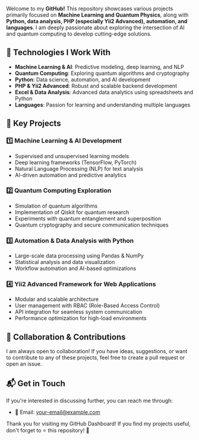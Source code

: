 Welcome to my **GitHub!** This repository showcases various projects primarily focused on **Machine Learning and Quantum Physics**, along with **Python, data analysis, PHP (especially Yii2 Advanced), automation, and languages**. I am deeply passionate about exploring the intersection of AI and quantum computing to develop cutting-edge solutions.

## 🚀 Technologies I Work With

- **Machine Learning & AI**: Predictive modeling, deep learning, and NLP
- **Quantum Computing**: Exploring quantum algorithms and cryptography
- **Python**: Data science, automation, and AI development
- **PHP & Yii2 Advanced**: Robust and scalable backend development
- **Excel & Data Analysis**: Advanced data analytics using spreadsheets and Python
- **Languages**: Passion for learning and understanding multiple languages

## 📌 Key Projects

### 1️⃣ **Machine Learning & AI Development**
   - Supervised and unsupervised learning models
   - Deep learning frameworks (TensorFlow, PyTorch)
   - Natural Language Processing (NLP) for text analysis
   - AI-driven automation and predictive analytics

### 2️⃣ **Quantum Computing Exploration**
   - Simulation of quantum algorithms
   - Implementation of Qiskit for quantum research
   - Experiments with quantum entanglement and superposition
   - Quantum cryptography and secure communication techniques

### 3️⃣ **Automation & Data Analysis with Python**
   - Large-scale data processing using Pandas & NumPy
   - Statistical analysis and data visualization
   - Workflow automation and AI-based optimizations

### 4️⃣ **Yii2 Advanced Framework for Web Applications**
   - Modular and scalable architecture
   - User management with RBAC (Role-Based Access Control)
   - API integration for seamless system communication
   - Performance optimization for high-load environments

## 🤝 Collaboration & Contributions

I am always open to collaboration! If you have ideas, suggestions, or want to contribute to any of these projects, feel free to create a pull request or open an issue.

## 📬 Get in Touch

If you're interested in discussing further, you can reach me through:
- 📧 Email: [your-email@example.com](mailto:repimarisko0201@gmail.com)

Thank you for visiting my GitHub Dashboard! If you find my projects useful, don't forget to ⭐️ this repository! 🚀
